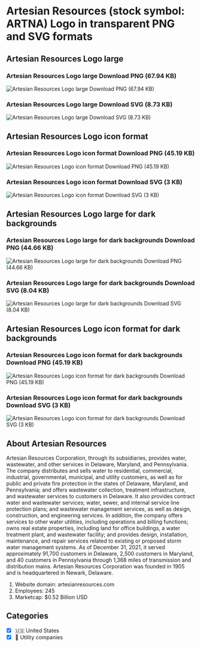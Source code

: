 # Artesian Resources (stock symbol: ARTNA) Logo in transparent PNG and SVG formats

## Artesian Resources Logo large

### Artesian Resources Logo large Download PNG (67.94 KB)

![Artesian Resources Logo large Download PNG (67.94 KB)](/img/orig/ARTNA_BIG-07938a80.png)

### Artesian Resources Logo large Download SVG (8.73 KB)

![Artesian Resources Logo large Download SVG (8.73 KB)](/img/orig/ARTNA_BIG-7c704677.svg)

## Artesian Resources Logo icon format

### Artesian Resources Logo icon format Download PNG (45.19 KB)

![Artesian Resources Logo icon format Download PNG (45.19 KB)](/img/orig/ARTNA-3d2a1caa.png)

### Artesian Resources Logo icon format Download SVG (3 KB)

![Artesian Resources Logo icon format Download SVG (3 KB)](/img/orig/ARTNA-38a468cb.svg)

## Artesian Resources Logo large for dark backgrounds

### Artesian Resources Logo large for dark backgrounds Download PNG (44.66 KB)

![Artesian Resources Logo large for dark backgrounds Download PNG (44.66 KB)](/img/orig/ARTNA_BIG.D-9b35fe0b.png)

### Artesian Resources Logo large for dark backgrounds Download SVG (8.04 KB)

![Artesian Resources Logo large for dark backgrounds Download SVG (8.04 KB)](/img/orig/ARTNA_BIG.D-b23ca73f.svg)

## Artesian Resources Logo icon format for dark backgrounds

### Artesian Resources Logo icon format for dark backgrounds Download PNG (45.19 KB)

![Artesian Resources Logo icon format for dark backgrounds Download PNG (45.19 KB)](/img/orig/ARTNA.D-47b79cec.png)

### Artesian Resources Logo icon format for dark backgrounds Download SVG (3 KB)

![Artesian Resources Logo icon format for dark backgrounds Download SVG (3 KB)](/img/orig/ARTNA.D-cd074603.svg)

## About Artesian Resources

Artesian Resources Corporation, through its subsidiaries, provides water, wastewater, and other services in Delaware, Maryland, and Pennsylvania. The company distributes and sells water to residential, commercial, industrial, governmental, municipal, and utility customers, as well as for public and private fire protection in the states of Delaware, Maryland, and Pennsylvania; and offers wastewater collection, treatment infrastructure, and wastewater services to customers in Delaware. It also provides contract water and wastewater services; water, sewer, and internal service line protection plans; and wastewater management services, as well as design, construction, and engineering services. In addition, the company offers services to other water utilities, including operations and billing functions; owns real estate properties, including land for office buildings, a water treatment plant, and wastewater facility; and provides design, installation, maintenance, and repair services related to existing or proposed storm water management systems. As of December 31, 2021, it served approximately 91,700 customers in Delaware, 2,500 customers in Maryland, and 40 customers in Pennsylvania through 1,368 miles of transmission and distribution mains. Artesian Resources Corporation was founded in 1905 and is headquartered in Newark, Delaware.

1. Website domain: artesianresources.com
2. Employees: 245
3. Marketcap: $0.52 Billion USD


## Categories
- [x] 🇺🇸 United States
- [x] 🚰 Utility companies

